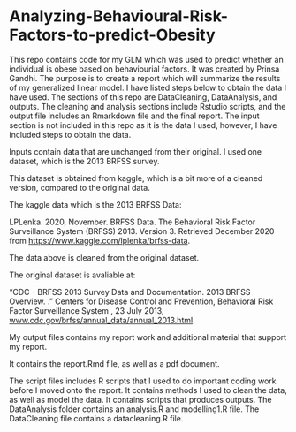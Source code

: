 # Analyzing-Behavioural-Risk-Factors-to-predict-Obesity

This repo contains code for my GLM which was used to predict whether an individual is obese based on behaviourial factors. It was created by Prinsa Gandhi. The purpose is to create a report which will summarize the results of my generalized linear model. I have listed steps below to obtain the data I have used. The sections of this repo are DataCleaning, DataAnalysis, and outputs. The cleaning and analysis sections include Rstudio scripts, and the output file includes an Rmarkdown file and the final report. The input section is not included in this repo as it is the data I used, however, I have included steps to obtain the data.

Inputs contain data that are unchanged from their original. I used one dataset, which is the 2013 BRFSS survey. 

This dataset is obtained from kaggle, which is a bit more of a cleaned version, compared to the original data. 

The kaggle data which is the 2013 BRFSS Data:

LPLenka. 2020, November. BRFSS Data. The Behavioral Risk Factor Surveillance System (BRFSS) 2013. Version 3. Retrieved December 2020 from  https://www.kaggle.com/lplenka/brfss-data.  

The data above is cleaned from the original dataset. 

The original dataset is avaliable at:

“CDC - BRFSS 2013 Survey Data and Documentation. 2013 BRFSS Overview. .” Centers for Disease Control and Prevention, Behavioral Risk Factor Surveillance System , 23 July 2013, www.cdc.gov/brfss/annual_data/annual_2013.html.

My output files contains my report work and additional material that support my report.

It contains the report.Rmd file, as well as a pdf document. 

The script files includes R scripts that I used to do important coding work before I moved onto the report. It contains methods I used to clean the data, as well as model the data. It contains scripts that produces outputs. The DataAnalysis folder contains an analysis.R and modelling1.R file. The DataCleaning file contains a datacleaning.R file. 


